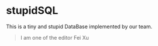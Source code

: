 # stupidSQL
This is a tiny and stupid DataBase implemented by our team.
>I am one of the editor Fei Xu

